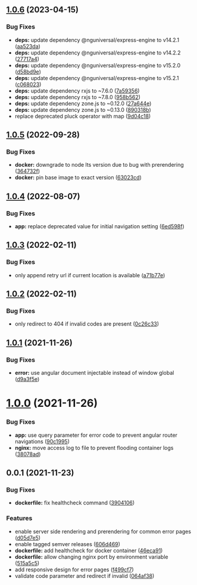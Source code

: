 ## [1.0.6](https://github.com/pascaliske/docker-traefik-errors/compare/v1.0.5...v1.0.6) (2023-04-15)


### Bug Fixes

* **deps:** update dependency @nguniversal/express-engine to v14.2.1 ([aa523da](https://github.com/pascaliske/docker-traefik-errors/commit/aa523da62989bb7cf103e4990f6fcb2cf5b32fa8))
* **deps:** update dependency @nguniversal/express-engine to v14.2.2 ([27717a4](https://github.com/pascaliske/docker-traefik-errors/commit/27717a4b178980626561432feaaebc15e2dcfbcd))
* **deps:** update dependency @nguniversal/express-engine to v15.2.0 ([d58bd9e](https://github.com/pascaliske/docker-traefik-errors/commit/d58bd9e3872d37c5764d5bb16b8450071287844b))
* **deps:** update dependency @nguniversal/express-engine to v15.2.1 ([c068023](https://github.com/pascaliske/docker-traefik-errors/commit/c068023b590d526aed245d0168afe1d32ec0176c))
* **deps:** update dependency rxjs to ~7.6.0 ([7a59356](https://github.com/pascaliske/docker-traefik-errors/commit/7a593565307b4ce21035333c2b775308da65cdf6))
* **deps:** update dependency rxjs to ~7.8.0 ([958b562](https://github.com/pascaliske/docker-traefik-errors/commit/958b56200a4347867423eabb71a6bbd0b5f772b5))
* **deps:** update dependency zone.js to ~0.12.0 ([27a644e](https://github.com/pascaliske/docker-traefik-errors/commit/27a644eb3fed62df9841770417f1847c76f09863))
* **deps:** update dependency zone.js to ~0.13.0 ([890318b](https://github.com/pascaliske/docker-traefik-errors/commit/890318b773463fe5d89fd957e3902282f08a2ca2))
* replace deprecated pluck operator with map ([9d04c18](https://github.com/pascaliske/docker-traefik-errors/commit/9d04c181007a1a71d3dbb585dad3626df54bbbc6))



## [1.0.5](https://github.com/pascaliske/docker-traefik-errors/compare/v1.0.4...v1.0.5) (2022-09-28)


### Bug Fixes

* **docker:** downgrade to node lts version due to bug with prerendering ([364732f](https://github.com/pascaliske/docker-traefik-errors/commit/364732fb81d935f83614b6a5ff499f12fe08ebbe))
* **docker:** pin base image to exact version ([63023cd](https://github.com/pascaliske/docker-traefik-errors/commit/63023cdcbbf7c48334bd83a16830a1c5cac28e19))



## [1.0.4](https://github.com/pascaliske/docker-traefik-errors/compare/v1.0.3...v1.0.4) (2022-08-07)


### Bug Fixes

* **app:** replace deprecated value for initial navigation setting ([6ed598f](https://github.com/pascaliske/docker-traefik-errors/commit/6ed598fafb2965a612ca89cc9c6a62aa8e5085b0))



## [1.0.3](https://github.com/pascaliske/docker-traefik-errors/compare/v1.0.2...v1.0.3) (2022-02-11)


### Bug Fixes

* only append retry url if current location is available ([a71b77e](https://github.com/pascaliske/docker-traefik-errors/commit/a71b77edfce56821c9dbdfc03251d62c4300e27a))



## [1.0.2](https://github.com/pascaliske/docker-traefik-errors/compare/v1.0.1...v1.0.2) (2022-02-11)


### Bug Fixes

* only redirect to 404 if invalid codes are present ([0c26c33](https://github.com/pascaliske/docker-traefik-errors/commit/0c26c33c168e2e67f80dc7529e7729fc3adab6c0))



## [1.0.1](https://github.com/pascaliske/docker-traefik-errors/compare/v1.0.0...v1.0.1) (2021-11-26)


### Bug Fixes

* **error:** use angular document injectable instead of window global ([d9a3f5e](https://github.com/pascaliske/docker-traefik-errors/commit/d9a3f5e2822ee9f737b82a76f1f611ff69cbc88c))



# [1.0.0](https://github.com/pascaliske/docker-traefik-errors/compare/v0.0.1...v1.0.0) (2021-11-26)


### Bug Fixes

* **app:** use query parameter for error code to prevent angular router navigations ([90c1995](https://github.com/pascaliske/docker-traefik-errors/commit/90c199533d5b9af97646908fae78b972cbb58474))
* **nginx:** move access log to file to prevent flooding container logs ([38078ad](https://github.com/pascaliske/docker-traefik-errors/commit/38078adf5a23061f5f002f0e120798f133596097))



## 0.0.1 (2021-11-23)


### Bug Fixes

* **dockerfile:** fix healthcheck command ([3904106](https://github.com/pascaliske/docker-traefik-errors/commit/3904106d2807c2397351a763115e72023dc60a70))


### Features

* enable server side rendering and prerendering for common error pages ([d05d7e5](https://github.com/pascaliske/docker-traefik-errors/commit/d05d7e5e5def460d4fbfa37c05edc9fd1289531e))
* enable tagged semver releases ([606d469](https://github.com/pascaliske/docker-traefik-errors/commit/606d469f16cd7e3317a68a596bcba01d137adbaa))
* **dockerfile:** add healthcheck for docker container ([46eca91](https://github.com/pascaliske/docker-traefik-errors/commit/46eca9114bdf2847db8599cd9f887f487ba80668))
* **dockerfile:** allow changing nginx port by environment variable ([515a5c5](https://github.com/pascaliske/docker-traefik-errors/commit/515a5c56cd722f51ea03c6ff6c0cc639e166ee9b))
* add responsive design for error pages ([f499cf7](https://github.com/pascaliske/docker-traefik-errors/commit/f499cf762a381142806859d1efb09aef36f6d85b))
* validate code parameter and redirect if invalid ([064af38](https://github.com/pascaliske/docker-traefik-errors/commit/064af38af8b31851e31fbcec4635cc4045bc8d62))



